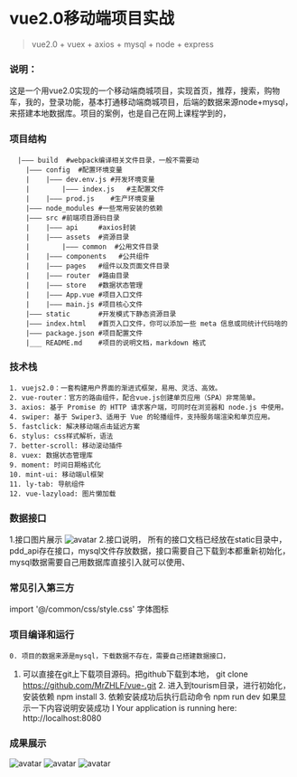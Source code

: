 # vue2.0移动端项目实战

> vue2.0 + vuex + axios + mysql + node + express

### 说明：
   这是一个用vue2.0实现的一个移动端商城项目，实现首页，推荐，搜索，购物车，我的，登录功能，基本打通移动端商城项目，后端的数据来源node+mysql，
	 来搭建本地数据库。项目的案例，也是自己在网上课程学到的，

### 项目结构
```
  |——— build  #webpack编译相关文件目录，一般不需要动
	|——— config  #配置环境变量
	|    |——— dev.env.js #开发环境变量
	|		 |——— index.js   #主配置文件
	|    |——— prod.js    #生产环境变量
	|——— node_modules #一些常用安装的依赖
	|——— src #前端项目源码目录
	|    |——— api     #axios封装
	|    |——— assets  #资源目录
	|		 |——— common  #公用文件目录
	|    |——— components   #公共组件
	|    |——— pages   #组件以及页面文件目录
	|    |——— router  #路由目录
	|    |——— store   #数据状态管理
	|    |——— App.vue #项目入口文件
	|    |——— main.js #项目核心文件
	|——— static       #开发模式下静态资源目录
	|——— index.html   #首页入口文件，你可以添加一些 meta 信息或同统计代码啥的
	|——— package.json #项目配置文件
	|___ README.md    #项目的说明文档，markdown 格式
```

### 技术栈
	1. vuejs2.0：一套构建用户界面的渐进式框架，易用、灵活、高效。
	2. vue-router：官方的路由组件，配合vue.js创建单页应用（SPA）非常简单。
	3. axios: 基于 Promise 的 HTTP 请求客户端，可同时在浏览器和 node.js 中使用。
	4. swiper: 基于 Swiper3、适用于 Vue 的轮播组件，支持服务端渲染和单页应用。
	5. fastclick: 解决移动端点击延迟方案
	6. stylus: css样式解析，语法
	7. better-scroll: 移动滚动插件
	8. vuex: 数据状态管理库
	9. moment: 时间日期格式化
	10. mint-ui: 移动端ul框架
	11. ly-tab: 导航组件
	12. vue-lazyload: 图片懒加载

### 数据接口

1.接口图片展示
![avatar](./static/999.png)
2.接口说明，
所有的接口文档已经放在static目录中，pdd_api存在接口，mysql文件存放数据，接口需要自己下载到本都重新初始化，mysql数据需要自己用数据库直接引入就可以使用、

### 常见引入第三方
import '@/common/css/style.css' 字体图标

### 项目编译和运行

	0. 项目的数据来源是mysql，下载数据不存在，需要自己搭建数据接口，
  1. 可以直接在git上下载项目源码。把github下载到本地，
		git clone  https://github.com/MrZHLF/vue-.git
	2. 进入到tourism目录，进行初始化，安装依赖
		npm  install
	3. 依赖安装成功后执行启动命令
	   npm run dev
	  如果显示一下内容说明安装成功
	   I  Your application is running here: http://localhost:8080

### 成果展示
![avatar](./static/123.png)
![avatar](./static/456.png)
![avatar](./static/789.png)